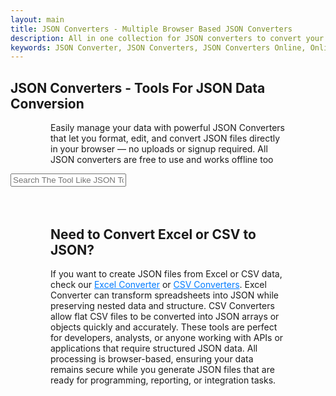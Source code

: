 ```yaml
---
layout: main
title: JSON Converters - Multiple Browser Based JSON Converters
description: All in one collection for JSON converters to convert your JSON to XML, CSV, PDF, HTML and more. All Data conversions happens in your browser.
keywords: JSON Converter, JSON Converters, JSON Converters Online, Online JSON Converters, Browser Based JSON Converters, json editor online, json to csv, json to xlsx, json to xls, json to txt, json to html, json to pdf, json to xml, json to sql, convert json online, json viewer and editor, edit json, online json formatter, export json, json converter tool, browser based json tool, paste json and convert, data conversion
---
```




<section style="width: 100%;">
    <h1>JSON Converters - Tools For JSON Data Conversion</h1>
    <p style="margin-left: 4rem; margin-right: 4rem;">Easily manage your data with powerful JSON Converters that let you format, edit, and convert JSON files directly in your browser — no uploads or signup required. All JSON converters are free to use and works offline too</p>
 <div class="search-container">
   <i class="fas fa-search search-icon"></i>
   <input type="text" class="search-bar" id="searchInput" placeholder="Search The Tool Like JSON To Excel ....">
 </div>

<div class="container">
<div class="tool-grid" id="toolsGrid">
</div>
</div>
</section> 
<script src="/assets/js/json-converters.js"></script>

<div style="margin:4rem;">

<h2>Need to Convert Excel or CSV to JSON?</h2>
<p>
If you want to create JSON files from Excel or CSV data, check our <a href="/excel-converter" style="color:#007BFF; text-decoration:underline;">Excel Converter</a> or <a href="/csv-converter" style="color:#007BFF; text-decoration:underline;">CSV Converters</a>. Excel Converter can transform spreadsheets into JSON while preserving nested data and structure. CSV Converters allow flat CSV files to be converted into JSON arrays or objects quickly and accurately. These tools are perfect for developers, analysts, or anyone working with APIs or applications that require structured JSON data. All processing is browser-based, ensuring your data remains secure while you generate JSON files that are ready for programming, reporting, or integration tasks.
</p>

</div>

<script type="application/ld+json">
{
  "@context": "https://schema.org",
  "@type": "CollectionPage",
  "name": "JSON Converters - Browser-Based JSON Conversion Tools",
  "url": "https://smallsuggestions.com/json-converters",
  "description": "Explore our complete collection of free, browser-based JSON converters. Instantly convert JSON to XML, CSV, Excel, PDF, HTML, and more — securely in your browser with no data uploads.",
  "image": "https://smallsuggestions.com/assets/img/smallsuggestions.webp",
  "publisher": {
    "@type": "Organization",
    "name": "SmallSuggestions",
    "url": "https://smallsuggestions.com",
    "logo": {
      "@type": "ImageObject",
      "url": "https://smallsuggestions.com/assets/img/smallsuggestions.webp"
    }
  },
  "mainEntity": {
    "@type": "ItemList",
    "name": "JSON Converter Tools",
    "itemListOrder": "Ascending",
    "numberOfItems": 11,
    "itemListElement": [
      {
        "@type": "WebApplication",
        "name": "JSON String to JSON Object Converter",
        "url": "https://smallsuggestions.com/json-string-to-json-object",
        "applicationCategory": "Data Conversion Tool",
        "operatingSystem": "All",
        "description": "Easily convert JSON strings into readable JSON objects directly in your browser."
      },
      {
        "@type": "WebApplication",
        "name": "JSON to CSV Converter",
        "url": "https://smallsuggestions.com/json-to-csv",
        "applicationCategory": "Data Conversion Tool",
        "operatingSystem": "All",
        "description": "Convert JSON data to CSV format instantly — preview and export clean, structured CSV files."
      },
      {
        "@type": "WebApplication",
        "name": "JSON to Dart Converter",
        "url": "https://smallsuggestions.com/json-to-dart",
        "applicationCategory": "Developer Utility",
        "operatingSystem": "All",
        "description": "Generate Dart classes automatically from JSON data for Flutter and Dart development."
      },
      {
        "@type": "WebApplication",
        "name": "JSON to Excel Converter",
        "url": "https://smallsuggestions.com/json-to-excel",
        "applicationCategory": "Data Conversion Tool",
        "operatingSystem": "All",
        "description": "Convert JSON into Excel format (XLS/XLSX) with instant preview and export support."
      },
      {
        "@type": "WebApplication",
        "name": "JSON to HTML Converter",
        "url": "https://smallsuggestions.com/json-to-html",
        "applicationCategory": "Data Conversion Tool",
        "operatingSystem": "All",
        "description": "Transform your JSON data into a structured, formatted HTML table instantly in the browser."
      },
      {
        "@type": "WebApplication",
        "name": "JSON to JSON Schema Converter",
        "url": "https://smallsuggestions.com/json-to-json-schema",
        "applicationCategory": "Developer Utility",
        "operatingSystem": "All",
        "description": "Generate JSON Schema definitions directly from your JSON structure for validation or API design."
      },
      {
        "@type": "WebApplication",
        "name": "JSON to PDF Converter",
        "url": "https://smallsuggestions.com/json-to-pdf",
        "applicationCategory": "Data Conversion Tool",
        "operatingSystem": "All",
        "description": "Convert JSON into a downloadable, printable PDF document with formatted layout."
      },
      {
        "@type": "WebApplication",
        "name": "JSON to SQL Converter",
        "url": "https://smallsuggestions.com/json-to-sql",
        "applicationCategory": "Database Utility",
        "operatingSystem": "All",
        "description": "Generate SQL INSERT statements directly from your JSON data for quick database imports."
      },
      {
        "@type": "WebApplication",
        "name": "JSON to TXT Converter",
        "url": "https://smallsuggestions.com/json-to-txt",
        "applicationCategory": "Data Conversion Tool",
        "operatingSystem": "All",
        "description": "Convert JSON data into plain text format, preserving structure and indentation."
      },
      {
        "@type": "WebApplication",
        "name": "JSON to XML Converter",
        "url": "https://smallsuggestions.com/json-to-xml",
        "applicationCategory": "Data Conversion Tool",
        "operatingSystem": "All",
        "description": "Easily convert JSON to XML with instant browser-based preview and export support."
      },
      {
        "@type": "WebApplication",
        "name": "JSON to YAML Converter",
        "url": "https://smallsuggestions.com/json-to-yaml",
        "applicationCategory": "Developer Utility",
        "operatingSystem": "All",
        "description": "Convert JSON to clean YAML syntax for configuration, deployment, or data migration tasks."
      }
    ]
  }
}
</script>
